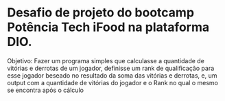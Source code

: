 # Desafio de projeto do bootcamp Potência Tech iFood na plataforma DIO.

 Objetivo: Fazer um programa simples que calculasse a quantidade de vitórias e derrotas de um jogador, definisse um rank de qualificação para esse jogador beseado no resultado da soma das vitórias e derrotas, e, um output com a quantidade de vitórias do jogador e o Rank no qual o mesmo se encontra após o cálculo
